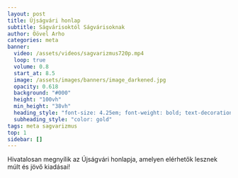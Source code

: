 ```yaml
---
layout: post
title: Újságvári honlap
subtitle: Ságvárisoktól Ságvárisoknak
author: Öövel Arho
categories: meta
banner:
  video: /assets/videos/sagvarizmus720p.mp4
  loop: true
  volume: 0.8
  start_at: 8.5
  image: /assets/images/banners/image_darkened.jpg
  opacity: 0.618
  background: "#000"
  height: "100vh"
  min_height: "38vh"
  heading_style: "font-size: 4.25em; font-weight: bold; text-decoration: underline"
  subheading_style: "color: gold"
tags: meta sagvarizmus
top: 1
sidebar: []
---
```

Hivatalosan megnyílik az Újságvári honlapja, amelyen elérhetők lesznek múlt és jövő kiadásai!